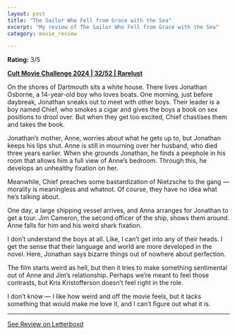 ```yaml
---
layout: post
title: "The Sailor Who Fell from Grace with the Sea"
excerpt: "My review of The Sailor Who Fell from Grace with the Sea"
category: movie_review

---
```


**Rating:** 3/5

<b><a href="https://boxd.it/rIGbC/detail">Cult Movie Challenge 2024 | 32/52 | Rarelust</a></b>

On the shores of Dartmouth sits a white house. There lives Jonathan Osborne, a 14-year-old boy who loves boats. One morning, just before daybreak, Jonathan sneaks out to meet with other boys. Their leader is a boy named Chief, who smokes a cigar and gives the boys a book on sex positions to drool over. But when they get too excited, Chief chastises them and takes the book.

Jonathan’s mother, Anne, worries about what he gets up to, but Jonathan keeps his lips shut. Anne is still in mourning over her husband, who died three years earlier. When she grounds Jonathan, he finds a peephole in his room that allows him a full view of Anne’s bedroom. Through this, he develops an unhealthy fixation on her.

Meanwhile, Chief preaches some bastardization of Nietzsche to the gang — morality is meaningless and whatnot. Of course, they have no idea what he’s talking about.

One day, a large shipping vessel arrives, and Anna arranges for Jonathan to get a tour. Jim Cameron, the second officer of the ship, shows them around. Anne falls for him and his weird shark fixation.

I don’t understand the boys at all. Like, I can’t get into any of their heads. I get the sense that their language and world are more developed in the novel. Here, Jonathan says bizarre things out of nowhere about perfection.

The film starts weird as hell, but then it tries to make something sentimental out of Anne and Jim’s relationship. Perhaps we’re meant to feel those contrasts, but Kris Kristofferson doesn’t feel right in the role.

I don’t know — I like how weird and off the movie feels, but it lacks something that would make me love it, and I can’t figure out what it is.

<hr>

[See Review on Letterboxd](https://boxd.it/75AGxJ)
